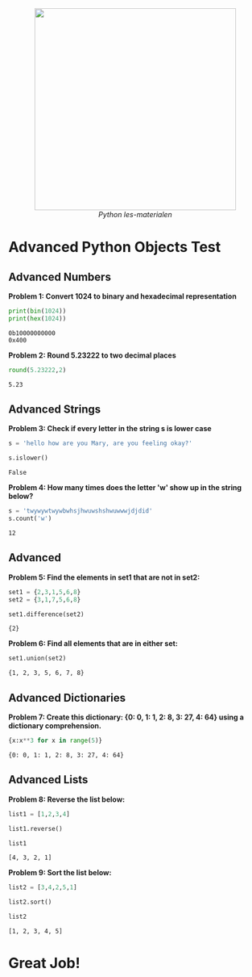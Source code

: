 <center>
    <img src='https://intecbrussel.be/img/logo3.png' width='400px' height='auto'/>
    <br/>
    <em>Python les-materialen</em>
</center>

# Advanced Python Objects Test

## Advanced Numbers

**Problem 1: Convert 1024 to binary and hexadecimal representation**


```python
print(bin(1024))
print(hex(1024))
```

    0b10000000000
    0x400
    

**Problem 2: Round 5.23222 to two decimal places**


```python
round(5.23222,2)
```




    5.23



## Advanced Strings
**Problem 3: Check if every letter in the string s is lower case**


```python
s = 'hello how are you Mary, are you feeling okay?'

s.islower()
```




    False



**Problem 4: How many times does the letter 'w' show up in the string below?**


```python
s = 'twywywtwywbwhsjhwuwshshwuwwwjdjdid'
s.count('w')
```




    12



## Advanced 
**Problem 5: Find the elements in set1 that are not in set2:**


```python
set1 = {2,3,1,5,6,8}
set2 = {3,1,7,5,6,8}

set1.difference(set2)
```




    {2}



**Problem 6: Find all elements that are in either set:**


```python
set1.union(set2)
```




    {1, 2, 3, 5, 6, 7, 8}



## Advanced Dictionaries

**Problem 7: Create this dictionary:
{0: 0, 1: 1, 2: 8, 3: 27, 4: 64}
 using a dictionary comprehension.**


```python
{x:x**3 for x in range(5)}
```




    {0: 0, 1: 1, 2: 8, 3: 27, 4: 64}



## Advanced Lists

**Problem 8: Reverse the list below:**


```python
list1 = [1,2,3,4]

list1.reverse()

list1
```




    [4, 3, 2, 1]



**Problem 9: Sort the list below:**


```python
list2 = [3,4,2,5,1]

list2.sort()

list2
```




    [1, 2, 3, 4, 5]



# Great Job!
